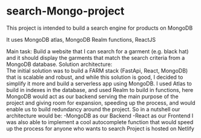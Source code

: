 # search-Mongo-project
This project is intended to build a search engine for products on MongoDB

It uses MongoDB atlas, MongoDB Realm functions, ReactJS

Main task:
Build a website that I can search for a garment (e.g. black hat) and it should display the garments that match the search criteria from a MongoDB database.
Solution architecture:	
The initial solution was to build a FARM stack (FastApi, React, MongoDB) that is scalable and robust, and while this solution is good, I decided to simplify it more and build a serverless app using MongoDB.
I used Atlas to build in indexes in the database, and used Realm to build in functions, here MongoDB would act as our backend serving the main purpose of the project and giving room for expansion, speeding up the process, and would enable us to build redundancy around the project.
So in a nutshell our architecture would be:
-MongoDB as our Backend
-React as our Frontend
I was also able to implement a cool autocomplete function that would speed up the process for anyone who wants to search
Project is hosted on Netlify 

